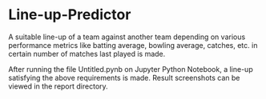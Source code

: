 # Line-up-Predictor

A suitable line-up of a team against another team depending on various performance 
metrics like batting average, bowling average, catches, etc. in certain number of matches
last played is made.

After running the file Untitled.pynb on Jupyter Python Notebook, a line-up satisfying the above requirements is made. Result screenshots can be viewed in the report directory. 
